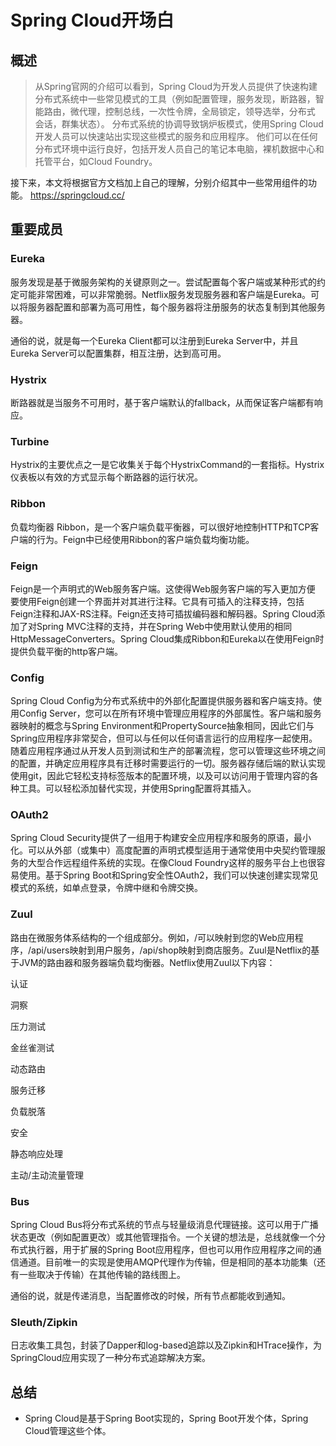# Spring Cloud开场白
## 概述


> 从Spring官网的介绍可以看到，Spring Cloud为开发人员提供了快速构建分布式系统中一些常见模式的工具（例如配置管理，服务发现，断路器，智能路由，微代理，控制总线，一次性令牌，全局锁定，领导选举，分布式 会话，群集状态）。 分布式系统的协调导致锅炉板模式，使用Spring Cloud开发人员可以快速站出实现这些模式的服务和应用程序。 他们可以在任何分布式环境中运行良好，包括开发人员自己的笔记本电脑，裸机数据中心和托管平台，如Cloud Foundry。

接下来，本文将根据官方文档加上自己的理解，分别介绍其中一些常用组件的功能。
https://springcloud.cc/

## 重要成员

### Eureka
服务发现是基于微服务架构的关键原则之一。尝试配置每个客户端或某种形式的约定可能非常困难，可以非常脆弱。Netflix服务发现服务器和客户端是Eureka。可以将服务器配置和部署为高可用性，每个服务器将注册服务的状态复制到其他服务器。

通俗的说，就是每一个Eureka Client都可以注册到Eureka Server中，并且Eureka Server可以配置集群，相互注册，达到高可用。

### Hystrix
断路器就是当服务不可用时，基于客户端默认的fallback，从而保证客户端都有响应。

### Turbine

Hystrix的主要优点之一是它收集关于每个HystrixCommand的一套指标。Hystrix仪表板以有效的方式显示每个断路器的运行状况。

### Ribbon

负载均衡器 Ribbon，是一个客户端负载平衡器，可以很好地控制HTTP和TCP客户端的行为。Feign中已经使用Ribbon的客户端负载均衡功能。


### Feign

Feign是一个声明式的Web服务客户端。这使得Web服务客户端的写入更加方便 要使用Feign创建一个界面并对其进行注释。它具有可插入的注释支持，包括Feign注释和JAX-RS注释。Feign还支持可插拔编码器和解码器。Spring Cloud添加了对Spring MVC注释的支持，并在Spring Web中使用默认使用的相同HttpMessageConverters。Spring Cloud集成Ribbon和Eureka以在使用Feign时提供负载平衡的http客户端。

### Config

Spring Cloud Config为分布式系统中的外部化配置提供服务器和客户端支持。使用Config Server，您可以在所有环境中管理应用程序的外部属性。客户端和服务器映射的概念与Spring Environment和PropertySource抽象相同，因此它们与Spring应用程序非常契合，但可以与任何以任何语言运行的应用程序一起使用。随着应用程序通过从开发人员到测试和生产的部署流程，您可以管理这些环境之间的配置，并确定应用程序具有迁移时需要运行的一切。服务器存储后端的默认实现使用git，因此它轻松支持标签版本的配置环境，以及可以访问用于管理内容的各种工具。可以轻松添加替代实现，并使用Spring配置将其插入。

### OAuth2

Spring Cloud Security提供了一组用于构建安全应用程序和服务的原语，最小化。可以从外部（或集中）高度配置的声明式模型适用于通常使用中央契约管理服务的大型合作远程组件系统的实现。在像Cloud Foundry这样的服务平台上也很容易使用。基于Spring Boot和Spring安全性OAuth2，我们可以快速创建实现常见模式的系统，如单点登录，令牌中继和令牌交换。

### Zuul

路由在微服务体系结构的一个组成部分。例如，/可以映射到您的Web应用程序，/api/users映射到用户服务，/api/shop映射到商店服务。Zuul是Netflix的基于JVM的路由器和服务器端负载均衡器。Netflix使用Zuul以下内容：

认证

洞察

压力测试

金丝雀测试

动态路由

服务迁移

负载脱落

安全

静态响应处理

主动/主动流量管理

### Bus

Spring Cloud Bus将分布式系统的节点与轻量级消息代理链接。这可以用于广播状态更改（例如配置更改）或其他管理指令。一个关键的想法是，总线就像一个分布式执行器，用于扩展的Spring Boot应用程序，但也可以用作应用程序之间的通信通道。目前唯一的实现是使用AMQP代理作为传输，但是相同的基本功能集（还有一些取决于传输）在其他传输的路线图上。

通俗的说，就是传递消息，当配置修改的时候，所有节点都能收到通知。

### Sleuth/Zipkin

日志收集工具包，封装了Dapper和log-based追踪以及Zipkin和HTrace操作，为SpringCloud应用实现了一种分布式追踪解决方案。
## 总结

+ Spring Cloud是基于Spring Boot实现的，Spring Boot开发个体，Spring Cloud管理这些个体。